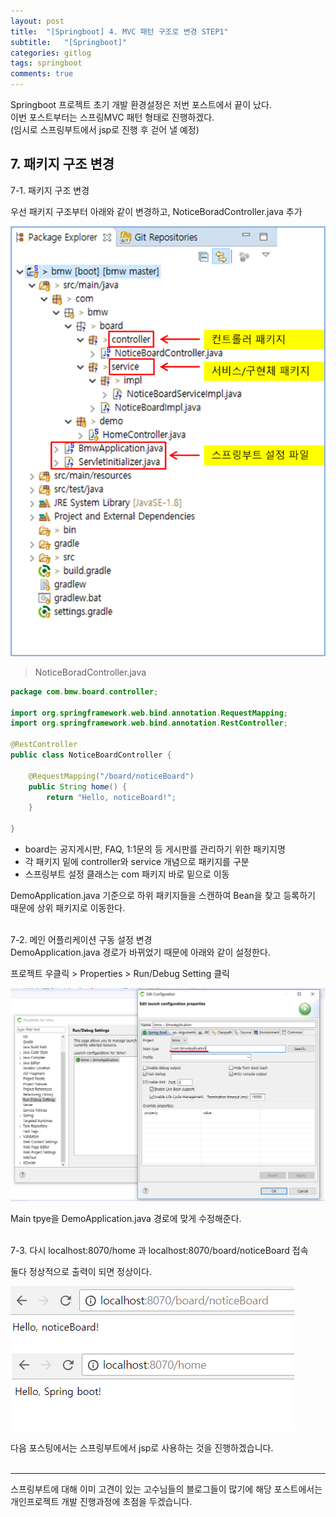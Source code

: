 ```yaml
---
layout: post
title:  "[Springboot] 4. MVC 패턴 구조로 변경 STEP1"
subtitle:   "[Springboot]"
categories: gitlog
tags: springboot
comments: true
---
```


Springboot 프로젝트 초기 개발 환경설정은 저번 포스트에서 끝이 났다.  
이번 포스트부터는 스프링MVC 패턴 형태로 진행하겠다.  
(임시로 스프링부트에서 jsp로 진행 후 걷어 낼 예정)


## 7. 패키지 구조 변경

7-1. 패키지 구조 변경  

우선 패키지 구조부터 아래와 같이 변경하고, NoticeBoradController.java 추가

[![MVC Struct STEP1](/assets/img/bmw/201807/2018-07-25-mvcStructureStep1.png)]() 
<br>

> NoticeBoradController.java

```java
package com.bmw.board.controller;

import org.springframework.web.bind.annotation.RequestMapping;
import org.springframework.web.bind.annotation.RestController;

@RestController
public class NoticeBoardController {

	@RequestMapping("/board/noticeBoard")
	public String home() {
		return "Hello, noticeBoard!";
	}
	
}
```
- board는 공지게시판, FAQ, 1:1문의 등 게시판를 관리하기 위한 패키지명
- 각 패키지 밑에 controller와 service 개념으로 패키지를 구분
- 스프링부트 설정 클래스는 com 패키지 바로 밑으로 이동

DemoApplication.java 기준으로 하위 패키지들을 스캔하여 Bean을 찾고 등록하기 때문에 상위 패키지로 이동한다.
<br><br>

7-2. 메인 어플리케이션 구동 설정 변경  
DemoApplication.java 경로가 바뀌었기 때문에 아래와 같이 설정한다.

프로젝트 우클릭 > Properties > Run/Debug Setting 클릭

[![MVC Struct STEP2](/assets/img/bmw/201807/2018-07-25-mvcStructureStep2.png)]() 
<br>
 
Main tpye을 DemoApplication.java 경로에 맞게 수정해준다.
<br><br>


7-3. 다시 localhost:8070/home 과 localhost:8070/board/noticeBoard 접속  

둘다 정상적으로 출력이 되면 정상이다.

[![MVC Struct STEP3](/assets/img/bmw/201807/2018-07-25-mvcStructureStep3.png)]() 
<br>

다음 포스팅에서는 스프링부트에서 jsp로 사용하는 것을 진행하겠습니다.
<br><br>

---
스프링부트에 대해 이미 고견이 있는 고수님들의 블로그들이 많기에
해당 포스트에서는 개인프로젝트 개발 진행과정에 초점을 두겠습니다.